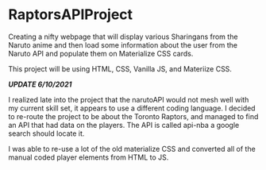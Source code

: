 # RaptorsAPIProject
Creating a nifty webpage that will display various Sharingans from the Naruto anime and then load some information about the user from the Naruto API and populate them on Materialize CSS cards. 

This project will be using HTML, CSS, Vanilla JS, and Materiize CSS. 

***UPDATE 6/10/2021***

I realized late into the project that the narutoAPI would not mesh well with my current skill set, it appears to use a different coding language. I decided to re-route the project to be about the Toronto Raptors, and managed to find an API that had data on the players. The API is called api-nba a google search should locate it. 

I was able to re-use a lot of the old materialize CSS and converted all of the manual coded player elements from HTML to JS. 
